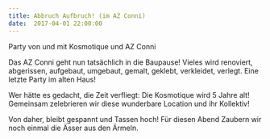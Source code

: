 ```yaml
---
title: Abbruch Aufbruch! (im AZ Conni)
date:  2017-04-01 22:00:00
---
```


Party von und mit Kosmotique und AZ Conni



Das AZ Conni geht nun tatsächlich in die Baupause! Vieles wird renoviert, abgerissen, aufgebaut, umgebaut, gemalt, geklebt,
verkleidet, verlegt.
Eine letzte Party im alten Haus!



Wer hätte es gedacht, die Zeit verfliegt: Die Kosmotique wird 5 Jahre alt! Gemeinsam zelebrieren wir diese wunderbare Location
und ihr Kollektiv!



Von daher, bleibt gespannt und Tassen hoch! Für diesen Abend Zaubern wir noch einmal die Ässer aus den Ärmeln.

